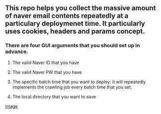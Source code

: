 <h2> This repo helps you collect the massive amount of naver email contents repeatedly at a particulary deploymenet time. It particularly uses cookies, headers and params concept. </h2>

<h3> There are four GUI arguments that you should set up in advance. </h3>

1. The valid Naver ID that you have

2. The valid Naver PW that you have

3. The specific batch time that you want to deploy: it will repeatedly implements the crawling job every batch time that you set.

4. The local directory that you want to save

[image](https://user-images.githubusercontent.com/30963732/235292212-5b72e5a0-b492-4696-84b6-706f35e4a89d.png)

